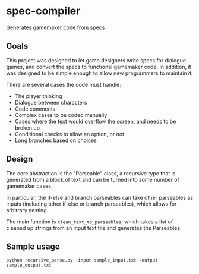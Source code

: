 # spec-compiler
Generates gamemaker code from specs

## Goals

This project was designed to let game designers write specs for dialogue games, and convert the specs to functional gamemaker code. In addition, it was designed to be simple enough to allow new programmers to maintain it.

There are several cases the code must handle:

* The player thinking
* Dialogue between characters
* Code comments
* Complex cases to be coded manually
* Cases where the text would overflow the screen, and needs to be broken up
* Conditional checks to allow an option, or not
* Long branches based on choices

## Design
The core abstraction is the "Parseable" class, a recursive type that is generated from a block of text and can be turned into some number of gamemaker cases.

In particular, the if-else and branch parseables can take other parseables as inputs (including other if-else or branch parseables), which allows for arbitrary nesting.

The main function is `clean_text_to_parseables`, which takes a list of cleaned up strings from an input text file and generates the Parseables.

## Sample usage

`python recursive_parse.py -input sample_input.txt -output sample_output.txt`

